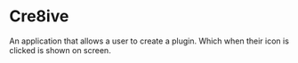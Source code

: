 # Cre8ive
An application that allows a user to create a plugin. Which when their icon is clicked is shown on screen.
